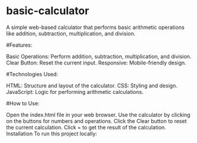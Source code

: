 # basic-calculator


A simple web-based calculator that performs basic arithmetic operations like addition, subtraction, multiplication, and division.

#Features:

Basic Operations: Perform addition, subtraction, multiplication, and division.
Clear Button: Reset the current input.
Responsive: Mobile-friendly design.

#Technologies Used:

HTML: Structure and layout of the calculator.
CSS: Styling and design.
JavaScript: Logic for performing arithmetic calculations.

#How to Use:

Open the index.html file in your web browser.
Use the calculator by clicking on the buttons for numbers and operations.
Click the Clear button to reset the current calculation.
Click = to get the result of the calculation.
Installation
To run this project locally:



